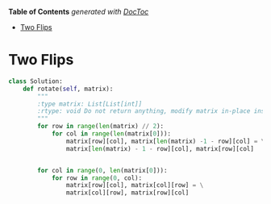 <!-- START doctoc generated TOC please keep comment here to allow auto update -->
<!-- DON'T EDIT THIS SECTION, INSTEAD RE-RUN doctoc TO UPDATE -->
**Table of Contents**  *generated with [DocToc](https://github.com/thlorenz/doctoc)*

- [Two Flips](#two-flips)

<!-- END doctoc generated TOC please keep comment here to allow auto update -->

# Two Flips

```python
class Solution:
    def rotate(self, matrix):
        """
        :type matrix: List[List[int]]
        :rtype: void Do not return anything, modify matrix in-place instead.
        """
        for row in range(len(matrix) // 2):
            for col in range(len(matrix[0])):
                matrix[row][col], matrix[len(matrix) -1 - row][col] = \
                matrix[len(matrix) - 1 - row][col], matrix[row][col]


        for col in range(0, len(matrix[0])):
            for row in range(0, col):
                matrix[row][col], matrix[col][row] = \
                matrix[col][row], matrix[row][col]
```
